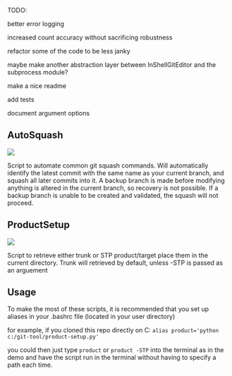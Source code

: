TODO:

   better error logging

   increased count accuracy without sacrificing robustness

   refactor some of the code to be less janky

   maybe make another abstraction layer between InShellGitEditor and the subprocess module?

   make a nice readme

   add tests
   
   document argument options

## AutoSquash
![](https://i.imgur.com/LxPomxw.gif)

Script to automate common git squash commands. Will automatically identify the latest commit with the same name as your current branch, and squash all later commits into it. A backup branch is made before modifying anything is altered in the current branch, so recovery is not possible. If a backup branch is unable to be created and validated, the squash will not proceed.

## ProductSetup
![](https://i.imgur.com/1eE02sb.gif)

Script to retrieve either trunk or STP product/target place them in the current directory. 
Trunk will retrieved by default, unless -STP is passed as an arguement

## Usage
To make the most of these scripts, it is recommended that you set up aliases in your .bashrc file (located in your user directory)

for example, if you cloned this repo directly on C: `alias product='python c:/git-tool/product-setup.py'`

you could then just type `product` or `product -STP` into the terminal as in the demo and have the script run in the terminal without having to specify a path each time.
